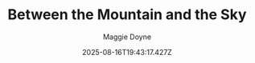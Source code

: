 ---
title: "Between the Mountain and the Sky"
date: "2025-08-16T19:43:17.427Z"
author: "Maggie Doyne"
read_year: "NO"
recommendation: '4'
url: /bookshelf/between-the-mountain-and-the-sky
---